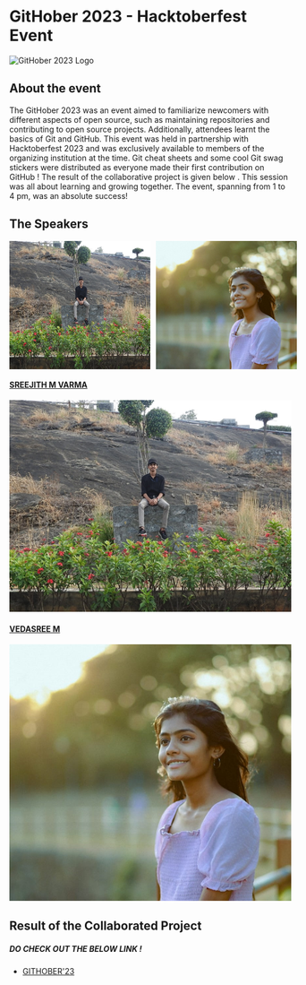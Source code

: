 # GitHober 2023 - Hacktoberfest Event


![GitHober 2023 Logo](https://github.com/VedasreeM/Githober23/blob/main/githober_banner.png)


## About the event


The GitHober 2023 was an event aimed to familiarize newcomers with different aspects of open source, such as maintaining repositories and contributing to open source projects. Additionally, attendees learnt the basics of Git and GitHub.
This event was held in partnership with Hacktoberfest 2023 and was exclusively available to members of the organizing institution at the time.
Git cheat sheets and some cool Git swag stickers were distributed as everyone made their first contribution on GitHub ! The result of the collaborative project is given below .
This session was all about learning and growing together. The event, spanning from 1 to 4 pm, was an absolute success! 


## The Speakers
<div style="display: flex;">
  <img src="https://github.com/ASHISH-28-02/Githober2023/blob/main/images/Sreejith%20m%20varma.jpg" alt="Image 1" width="50%" style="margin-right: 10px;">
  <img src="https://github.com/ASHISH-28-02/Githober2023/blob/main/images/Vedasree%20M.jpg" alt="Image 2" width="50%">
</div>

#### [SREEJITH M VARMA](https://github.com/SreejithMVarma)

 ![Sreejith M Varma](https://github.com/ASHISH-28-02/Githober2023/blob/main/images/Sreejith%20m%20varma.jpg) 

#### [VEDASREE M](https://github.com/VedasreeM)

![Image 2 Alt Text](https://github.com/ASHISH-28-02/Githober2023/blob/main/images/Vedasree%20M.jpg) 
 




## Result of the Collaborated Project

##### DO CHECK OUT THE BELOW LINK !


- [GITHOBER'23](https://cse-cloud.github.io/githober2023/)

